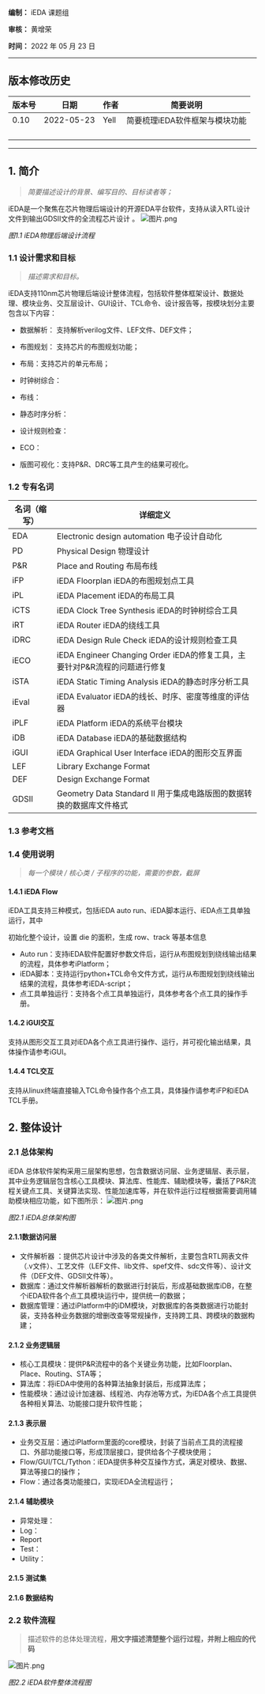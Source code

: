 **编制：** iEDA 课题组

**审核：** 黄增荣

**时间：** 2022 年 05 月 23 日

---

## 版本修改历史

| 版本号 | 日期       | 作者 | 简要说明                       |
| ------ | ---------- | ---- | ------------------------------ |
| 0.10   | 2022-05-23 | Yell | 简要梳理iEDA软件框架与模块功能 |
|        |            |      |                                |
|        |            |      |                                |
|        |            |      |                                |
|        |            |      |                                |

---

## 1. 简介

> *简要描述设计的背景、编写目的、目标读者等；*

iEDA是一个聚焦在芯片物理后端设计的开源EDA平台软件，支持从读入RTL设计文件到输出GDSII文件的全流程芯片设计 。
![图片.png](https://images.gitee.com/uploads/images/2022/0523/160455_c9234b08_1737075.png)

*图1.1* *iEDA物理后端设计流程*

### 1.1 设计需求和目标

> *描述需求和目标。*

iEDA支持110nm芯片物理后端设计整体流程，包括软件整体框架设计、数据处理、模块业务、交互层设计、GUI设计、TCL命令、设计报告等，按模块划分主要包含以下内容：

* 数据解析： 支持解析verilog文件、LEF文件、DEF文件；
* 布图规划： 支持芯片的布图规划功能；

* 布局：支持芯片的单元布局；
* 时钟树综合：

* 布线：
* 静态时序分析：

* 设计规则检查：
* ECO：

* 版图可视化：支持P&R、DRC等工具产生的结果可视化。

### 1.2 专有名词

| **名词（缩写）** | **详细定义**                                                         |
| ---------------------- | -------------------------------------------------------------------------- |
| EDA                    | Electronic design automation  电子设计自动化                               |
| PD                     | Physical Design 物理设计                                                   |
| P&R                    | Place and Routing 布局布线                                                 |
| iFP                    | iEDA Floorplan iEDA的布图规划点工具                                        |
| iPL                    | iEDA Placement iEDA的布局工具                                              |
| iCTS                   | iEDA Clock Tree Synthesis iEDA的时钟树综合工具                             |
| iRT                    | iEDA Router iEDA的绕线工具                                                 |
| iDRC                   | iEDA  Design Rule Check iEDA的设计规则检查工具                             |
| iECO                   | iEDA Engineer Changing Order iEDA的修复工具，主要针对P&R流程的问题进行修复 |
| iSTA                   | iEDA Static  Timing Analysis iEDA的静态时序分析工具                        |
| iEval                  | iEDA Evaluator iEDA的线长、时序、密度等维度的评估器                        |
| iPLF                   | iEDA Platform iEDA的系统平台模块                                           |
| iDB                    | iEDA Database iEDA的基础数据结构                                           |
| iGUI                   | iEDA Graphical User Interface iEDA的图形交互界面                           |
| LEF                    | Library Exchange Format                                                    |
| DEF                    | Design Exchange Format                                                     |
| GDSII                  | Geometry Data Standard II 用于集成电路版图的数据转换的数据库文件格式       |

### 1.3 参考文档

### 1.4 使用说明

> *每一个模块*  */*  *核心类*  */* *子程序的功能，需要的参数，截屏*

#### 1.4.1 iEDA Flow

iEDA工具支持三种模式，包括iEDA auto run、iEDA脚本运行、iEDA点工具单独运行，其中

初始化整个设计，设置 die 的面积，生成 row、track 等基本信息

* Auto run：支持iEDA软件配置好参数文件后，运行从布图规划到绕线输出结果的流程，具体参考iPlatform；
* iEDA脚本：支持运行python+TCL命令文件方式，运行从布图规划到绕线输出结果的流程，具体参考iEDA-script；
* 点工具单独运行：支持各个点工具单独运行，具体参考各个点工具的操作手册。

#### 1.4.2 iGUI交互

支持从图形交互工具对iEDA各个点工具进行操作、运行，并可视化输出结果，具体操作请参考iGUI。

#### 1.4.4 TCL交互

支持从linux终端直接输入TCL命令操作各个点工具，具体操作请参考iFP和iEDA TCL手册。

## 2. 整体设计

### 2.1 总体架构

iEDA 总体软件架构采用三层架构思想，包含数据访问层、业务逻辑层、表示层，其中业务逻辑层包含核心工具模块、算法库、性能库、辅助模块等，囊括了P&R流程关键点工具、关键算法实现、性能加速库等，并在软件运行过程根据需要调用辅助模块相应功能，如下图所示：
![图片.png](https://images.gitee.com/uploads/images/2022/0523/111637_47997da8_1737075.png)

*图2.1 iEDA总体架构图*

#### 2.1.1数据访问层

* 文件解析器 ：提供芯片设计中涉及的各类文件解析，主要包含RTL网表文件（.v文件）、工艺文件（LEF文件、lib文件、spef文件、sdc文件等）、设计文件（DEF文件、GDSII文件等）。
* 数据库：通过文件解析器解析的数据进行封装后，形成基础数据库iDB，在整个iEDA软件各个点工具模块运行中，提供统一的数据；
* 数据库管理：通过iPlatform中的iDM模块，对数据库的各类数据进行功能封装，支持各种业务数据的增删改查等常规操作，支持跨工具、跨模块的数据构建；

#### 2.1.2 业务逻辑层

* 核心工具模块：提供P&R流程中的各个关键业务功能，比如Floorplan、Place、Routing、STA等；
* 算法库：将iEDA中使用的各种算法抽象封装后，形成算法库；
* 性能模块：通过设计加速器、线程池、内存池等方式，为iEDA各个点工具提供各种相关算法、功能接口提升软件性能；

#### 2.1.3 表示层

* 业务交互层：通过iPlatform里面的core模块，封装了当前点工具的流程接口、外部功能接口等，形成顶层接口，提供给各个子模块使用；
* Flow/GUI/TCL/Tython：iEDA提供多种交互操作方式，满足对模块、数据、算法等接口的操作；
* Flow：通过各类功能接口，实现iEDA全流程运行；

#### 2.1.4 辅助模块

* 异常处理：
* Log：
* Report
* Test：
* Utility：

#### 2.1.5 测试集

#### 2.1.6 数据结构

### 2.2 软件流程

> 描述软件的总体处理流程，**用文字描述清楚整个运行过程，并附上相应的代码**

![图片.png](https://images.gitee.com/uploads/images/2022/0523/111823_6cc2a108_1737075.png)

*图2.2 iEDA软件整体流程图*

